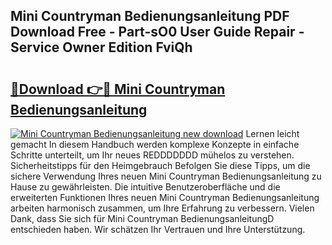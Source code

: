 ## Mini Countryman Bedienungsanleitung PDF Download Free - Part-sO0 User Guide Repair - Service Owner Edition FviQh

# <h2><a href="http://df10cip.blite.top/?on=Mini+Countryman+Bedienungsanleitung">🔗Download 👉🔴 Mini Countryman Bedienungsanleitung</a></h2>

[![Mini Countryman Bedienungsanleitung new download](https://i.imgur.com/lujVjoI.png)](http://df10cip.blite.top/?on=Mini+Countryman+Bedienungsanleitung)
Lernen leicht gemacht In diesem Handbuch werden komplexe Konzepte in einfache Schritte unterteilt, um Ihr neues REDDDDDDD mühelos zu verstehen. Sicherheitstipps für den Heimgebrauch Befolgen Sie diese Tipps, um die sichere Verwendung Ihres neuen Mini Countryman Bedienungsanleitung zu Hause zu gewährleisten. Die intuitive Benutzeroberfläche und die erweiterten Funktionen Ihres neuen Mini Countryman Bedienungsanleitung arbeiten harmonisch zusammen, um Ihre Erfahrung zu verbessern. Vielen Dank, dass Sie sich für Mini Countryman BedienungsanleitungD entschieden haben. Wir schätzen Ihr Vertrauen und Ihre Unterstützung.
